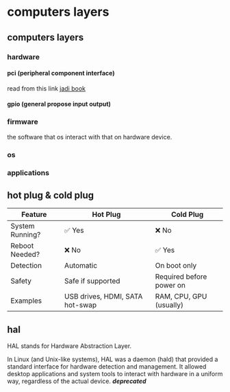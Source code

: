 # computers layers

## computers layers

### hardware

#### pci (peripheral component interface)

read from this link [jadi book](https://linux1st.com/1011-determine-and-configure-hardware-settings.html)

#### gpio (general propose input output)

### firmware

the software that os interact with that on hardware device.  

### os

### applications

## hot plug & cold plug

| Feature         | Hot Plug                          | Cold Plug                      |
|-----------------|------------------------------------|---------------------------------|
| System Running? | ✅ Yes                             | ❌ No                           |
| Reboot Needed?  | ❌ No                              | ✅ Yes                          |
| Detection       | Automatic                         | On boot only                   |
| Safety          | Safe if supported                 | Required before power on       |
| Examples        | USB drives, HDMI, SATA hot-swap   | RAM, CPU, GPU (usually)        |

## hal

HAL stands for Hardware Abstraction Layer.

In Linux (and Unix-like systems), HAL was a daemon (hald) that provided a standard interface for hardware detection and management. It allowed desktop applications and system tools to interact with hardware in a uniform way, regardless of the actual device. ***deprecated‌***  
